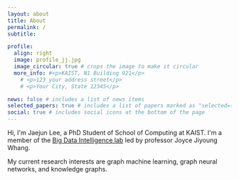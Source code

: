 ```yaml
---
layout: about
title: About
permalink: /
subtitle: 

profile:
  align: right
  image: profile_jj.jpg
  image_circular: true # crops the image to make it circular
  more_info: #<p>KAIST, N1 Building 921</p>
    # <p>123 your address street</p>
    # <p>Your City, State 12345</p>

news: false # includes a list of news items
selected_papers: true # includes a list of papers marked as "selected={true}"
social: true # includes social icons at the bottom of the page
---
```


Hi, I'm Jaejun Lee, a PhD Student of School of Computing at KAIST. I'm a member of the <a href='https://bdi-lab.kaist.ac.kr'>Big Data Intelligence lab</a> led by professor Joyce Jiyoung Whang. 

My current research interests are graph machine learning, graph neural networks, and knowledge graphs.
